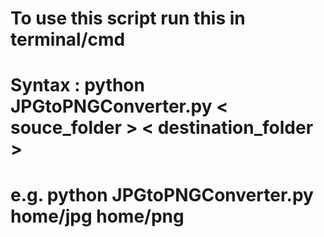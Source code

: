 # To use this script run this in terminal/cmd
# Syntax  :  python JPGtoPNGConverter.py  < souce_folder > < destination_folder >
# e.g.  python JPGtoPNGConverter.py  home/jpg  home/png
